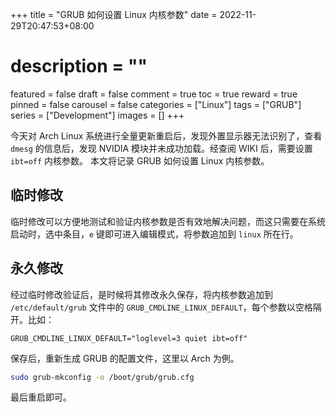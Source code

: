 +++
title = "GRUB 如何设置 Linux 内核参数"
date = 2022-11-29T20:47:53+08:00
# description = ""
featured = false
draft = false
comment = true
toc = true
reward = true
pinned = false
carousel = false
categories = ["Linux"]
tags = ["GRUB"]
series = ["Development"]
images = []
+++

今天对 Arch Linux 系统进行全量更新重启后，发现外置显示器无法识别了，查看 `dmesg` 的信息后，发现 NVIDIA 模块并未成功加载。经查阅 WIKI 后，需要设置 `ibt=off` 内核参数。
本文将记录 GRUB 如何设置 Linux 内核参数。

<!--more-->

## 临时修改

临时修改可以方便地测试和验证内核参数是否有效地解决问题，而这只需要在系统启动时，选中条目，`e` 键即可进入编辑模式，将参数追加到 `linux` 所在行。

## 永久修改

经过临时修改验证后，是时候将其修改永久保存，将内核参数追加到 `/etc/default/grub` 文件中的 `GRUB_CMDLINE_LINUX_DEFAULT`，每个参数以空格隔开。比如：

```text
GRUB_CMDLINE_LINUX_DEFAULT="loglevel=3 quiet ibt=off"
```

保存后，重新生成 GRUB 的配置文件，这里以 Arch 为例。

```bash
sudo grub-mkconfig -o /boot/grub/grub.cfg
```

最后重启即可。
